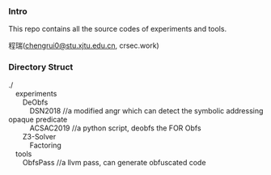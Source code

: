 ### Intro
This repo contains all the source codes of experiments and tools.

程瑞(chengrui0@stu.xjtu.edu.cn, crsec.work)


### Directory Struct
./ <br/>
&emsp;experiments <br/>
&emsp;&emsp;DeObfs <br/>
&emsp;&emsp;&emsp;DSN2018 //a modified angr which can detect the symbolic addressing opaque predicate <br/>
&emsp;&emsp;&emsp;ACSAC2019 //a python script, deobfs the FOR Obfs <br/>
&emsp;&emsp;Z3-Solver <br/>
&emsp;&emsp;&emsp;Factoring <br/>
&emsp;tools <br/>
&emsp;&emsp;ObfsPass //a llvm pass, can generate obfuscated code <br/>
